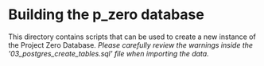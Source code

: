 # Building the p_zero database
This directory contains scripts that can be used to create a new instance of the Project Zero Database.
*Please carefully review the warnings inside the '03_postgres_create_tables.sql' file when importing the data.*
